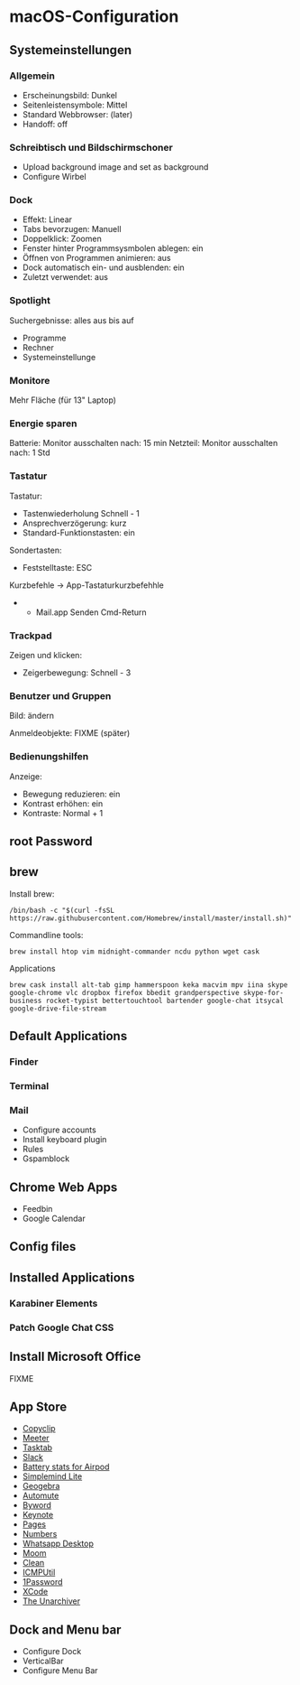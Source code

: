 # macOS-Configuration

## Systemeinstellungen

### Allgemein

- Erscheinungsbild: Dunkel
- Seitenleistensymbole: Mittel
- Standard Webbrowser: (later)
- Handoff: off

### Schreibtisch und Bildschirmschoner

- Upload background image and set as background
- Configure Wirbel

### Dock

- Effekt: Linear
- Tabs bevorzugen: Manuell
- Doppelklick: Zoomen
- Fenster hinter Programmsysmbolen ablegen: ein
- Öffnen von Programmen animieren: aus
- Dock automatisch ein- und ausblenden: ein
- Zuletzt verwendet: aus

### Spotlight

Suchergebnisse: alles aus bis auf

- Programme
- Rechner
- Systemeinstellunge 

### Monitore

Mehr Fläche (für 13" Laptop)

### Energie sparen

Batterie: Monitor ausschalten nach: 15 min
Netzteil: Monitor ausschalten nach: 1 Std

### Tastatur

Tastatur: 

- Tastenwiederholung Schnell - 1
- Ansprechverzögerung: kurz
- Standard-Funktionstasten: ein

Sondertasten:

- Feststelltaste: ESC

Kurzbefehle -> App-Tastaturkurzbefehhle

- + Mail.app Senden Cmd-Return

### Trackpad

Zeigen und klicken: 

- Zeigerbewegung: Schnell - 3

### Benutzer und Gruppen

Bild: ändern

Anmeldeobjekte: FIXME (später)

### Bedienungshilfen

Anzeige:

- Bewegung reduzieren: ein
- Kontrast erhöhen: ein
- Kontraste: Normal + 1

## root Password


## brew

Install brew:

```
/bin/bash -c "$(curl -fsSL https://raw.githubusercontent.com/Homebrew/install/master/install.sh)"
```

Commandline tools:

```
brew install htop vim midnight-commander ncdu python wget cask
```

Applications

```
brew cask install alt-tab gimp hammerspoon keka macvim mpv iina skype google-chrome vlc dropbox firefox bbedit grandperspective skype-for-business rocket-typist bettertouchtool bartender google-chat itsycal google-drive-file-stream
```

## Default Applications

### Finder

### Terminal

### Mail

- Configure accounts
- Install keyboard plugin
- Rules
- Gspamblock


## Chrome Web Apps

- Feedbin
- Google Calendar

## Config files

## Installed Applications

### Karabiner Elements

### Patch Google Chat CSS

## Install Microsoft Office

FIXME

## App Store

- [Copyclip](https://apps.apple.com/de/app/copyclip-clipboard-history/id595191960?mt=12)
- [Meeter](https://apps.apple.com/de/app/meeter-f%C3%BCr-zoom-teams-co/id1510445899)
- [Tasktab](https://apps.apple.com/de/app/tasktab-simple-to-do-list/id1395414535?mt=12)
- [Slack](https://apps.apple.com/de/app/slack/id803453959?mt=12)
- [Battery stats for Airpod](https://apps.apple.com/de/app/battery-stats-for-airpods/id1405763798?mt=12)
- [Simplemind Lite](https://apps.apple.com/de/app/simplemind-lite-mind-mapping/id439654198?mt=12)
- [Geogebra](https://apps.apple.com/de/app/geogebra-graphing-calculator/id1294018688?mt=12)
- [Automute](https://apps.apple.com/de/app/automute-preventing-awkward-situations/id1118136179?mt=12)
- [Byword](https://apps.apple.com/de/app/byword/id420212497?mt=12)
- [Keynote](https://apps.apple.com/de/app/keynote/id409183694?mt=12)
- [Pages](https://apps.apple.com/de/app/pages/id409201541?mt=12)
- [Numbers](https://apps.apple.com/de/app/numbers/id409203825?mt=12)
- [Whatsapp Desktop](https://apps.apple.com/de/app/whatsapp-desktop/id1147396723)
- [Moom](https://apps.apple.com/de/app/moom/id419330170?mt=12)
- [Clean](https://apps.apple.com/de/app/clean/id418412301?mt=12)
- [ICMPUtil](https://apps.apple.com/de/app/icmputil/id866965011?mt=12)
- [1Password](https://apps.apple.com/de/app/1password/id443987910?mt=12)
- [XCode](https://apps.apple.com/de/app/xcode/id497799835?mt=12)
- [The Unarchiver](https://apps.apple.com/de/app/the-unarchiver/id425424353?mt=12)

## Dock and Menu bar

- Configure Dock
- VerticalBar
- Configure Menu Bar

